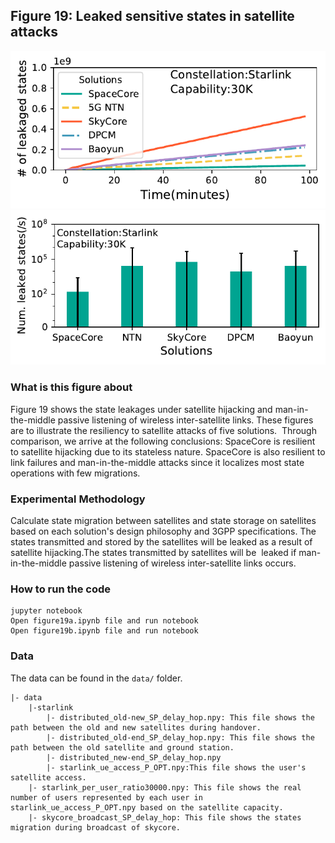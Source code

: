 ## Figure 19: Leaked sensitive states in satellite attacks

<div align=center><img src="./figure19a.pdf" width=""></div>

<div align=center><img src="./figure19b.pdf" width=""></div>

### What is this figure about
Figure 19 shows the state leakages under satellite hijacking and man-in-the-middle passive listening of wireless inter-satellite links.
These figures are to illustrate the resiliency to satellite attacks of five solutions. 
Through comparison, we arrive at the following conclusions: SpaceCore is resilient to satellite hijacking due to its stateless nature. SpaceCore is also resilient to link failures and man-in-the-middle attacks since it localizes most state operations with few migrations.

### Experimental Methodology
Calculate state migration between satellites and state storage on satellites based on each solution's design philosophy and 3GPP specifications. The states  transmitted and stored by the satellites will be leaked as a result of satellite hijacking.The states transmitted by satellites will be  leaked if man-in-the-middle passive listening of wireless inter-satellite links occurs.

### How to run the code
```
jupyter notebook
Open figure19a.ipynb file and run notebook
Open figure19b.ipynb file and run notebook
```

### Data
The data can be found in the `data/` folder.

	|- data
		|-starlink
			|- distributed_old-new_SP_delay_hop.npy: This file shows the path between the old and new satellites during handover.
			|- distributed_old-end_SP_delay_hop.npy: This file shows the path between the old satellite and ground station.
			|- distributed_new-end_SP_delay_hop.npy
			|- starlink_ue_access_P_OPT.npy:This file shows the user's satellite access.
		|- starlink_per_user_ratio30000.npy: This file shows the real number of users represented by each user in starlink_ue_access_P_OPT.npy based on the satellite capacity.
		|- skycore_broadcast_SP_delay_hop: This file shows the states migration during broadcast of skycore.